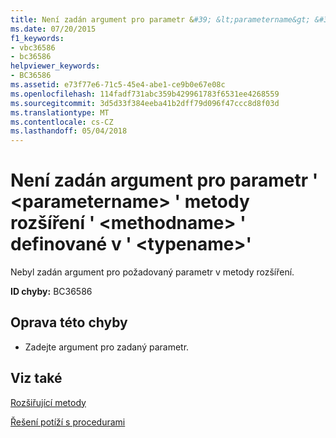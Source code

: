 ```yaml
---
title: Není zadán argument pro parametr &#39; &lt;parametername&gt; &#39; metody rozšíření &#39; &lt;methodname&gt; &#39; definované v &#39; &lt;typename&gt;&#39;
ms.date: 07/20/2015
f1_keywords:
- vbc36586
- bc36586
helpviewer_keywords:
- BC36586
ms.assetid: e73f77e6-71c5-45e4-abe1-ce9b0e67e08c
ms.openlocfilehash: 114fadf731abc359b429961783f6531ee4268559
ms.sourcegitcommit: 3d5d33f384eeba41b2dff79d096f47ccc8d8f03d
ms.translationtype: MT
ms.contentlocale: cs-CZ
ms.lasthandoff: 05/04/2018
---
```

# <a name="argument-not-specified-for-parameter-39ltparameternamegt39-of-extension-method-39ltmethodnamegt39-defined-in-39lttypenamegt39"></a>Není zadán argument pro parametr &#39; &lt;parametername&gt; &#39; metody rozšíření &#39; &lt;methodname&gt; &#39; definované v &#39; &lt;typename&gt;&#39;
Nebyl zadán argument pro požadovaný parametr v metody rozšíření.  
  
 **ID chyby:** BC36586  
  
## <a name="to-correct-this-error"></a>Oprava této chyby  
  
-   Zadejte argument pro zadaný parametr.  
  
## <a name="see-also"></a>Viz také  
 [Rozšiřující metody](../../visual-basic/programming-guide/language-features/procedures/extension-methods.md)  
   
 [Řešení potíží s procedurami](../../visual-basic/programming-guide/language-features/procedures/troubleshooting-procedures.md)
